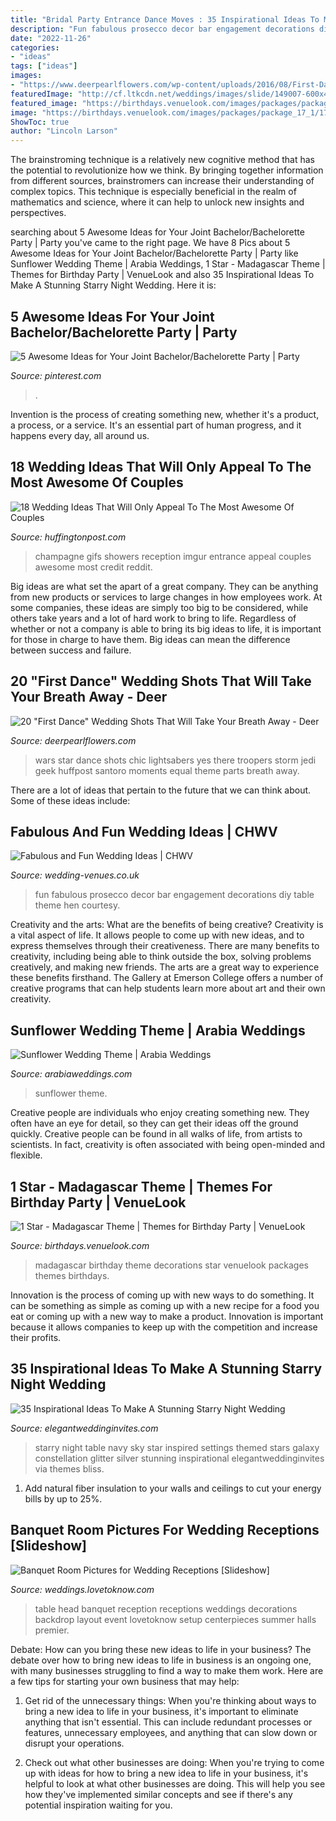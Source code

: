 ```yaml
---
title: "Bridal Party Entrance Dance Moves : 35 Inspirational Ideas To Make A Stunning Starry Night Wedding"
description: "Fun fabulous prosecco decor bar engagement decorations diy table theme hen courtesy"
date: "2022-11-26"
categories:
- "ideas"
tags: ["ideas"]
images:
- "https://www.deerpearlflowers.com/wp-content/uploads/2016/08/First-Dance-Wedding-Shots-17.jpg"
featuredImage: "http://cf.ltkcdn.net/weddings/images/slide/149007-600x405-Head-Table.jpg"
featured_image: "https://birthdays.venuelook.com/images/packages/package_17_1/17-1.png"
image: "https://birthdays.venuelook.com/images/packages/package_17_1/17-1.png"
ShowToc: true
author: "Lincoln Larson"
---
```



The brainstroming technique is a relatively new cognitive method that has the potential to revolutionize how we think. By bringing together information from different sources, brainstromers can increase their understanding of complex topics. This technique is especially beneficial in the realm of mathematics and science, where it can help to unlock new insights and perspectives.

	

		
searching about 5 Awesome Ideas for Your Joint Bachelor/Bachelorette Party | Party you've came to the right page. We have 8 Pics about 5 Awesome Ideas for Your Joint Bachelor/Bachelorette Party | Party like Sunflower Wedding Theme | Arabia Weddings, 1 Star - Madagascar Theme | Themes for Birthday Party | VenueLook and also 35 Inspirational Ideas To Make A Stunning Starry Night Wedding. Here it is:
		
    
## 5 Awesome Ideas For Your Joint Bachelor/Bachelorette Party | Party

<img loading=lazy src="https://i.pinimg.com/originals/24/ad/56/24ad561671e2b8d630f0ce2163b399f6.jpg" onerror="this.onerror=null;this.src='https://tse2.mm.bing.net/th?id=OIP.FSAknb1TZHOQRcWYF0Uh2QHaHa&amp;pid=15.1';" alt="5 Awesome Ideas for Your Joint Bachelor/Bachelorette Party | Party">

_Source: pinterest.com_

>. 

	

Invention is the process of creating something new, whether it's a product, a process, or a service. It's an essential part of human progress, and it happens every day, all around us.

    
## 18 Wedding Ideas That Will Only Appeal To The Most Awesome Of Couples

<img loading=lazy src="http://i.imgur.com/83lbsX0.gif" onerror="this.onerror=null;this.src='https://tse3.mm.bing.net/th?id=OIP.vA_ffU3y5zRmPrQW0IZsFAHaEL&amp;pid=15.1';" alt="18 Wedding Ideas That Will Only Appeal To The Most Awesome Of Couples">

_Source: huffingtonpost.com_

>champagne gifs showers reception imgur entrance appeal couples awesome most credit reddit. 

	

Big ideas are what set the apart of a great company. They can be anything from new products or services to large changes in how employees work. At some companies, these ideas are simply too big to be considered, while others take years and a lot of hard work to bring to life. Regardless of whether or not a company is able to bring its big ideas to life, it is important for those in charge to have them. Big ideas can mean the difference between success and failure.

    
## 20 &quot;First Dance&quot; Wedding Shots That Will Take Your Breath Away - Deer

<img loading=lazy src="https://www.deerpearlflowers.com/wp-content/uploads/2016/08/First-Dance-Wedding-Shots-17.jpg" onerror="this.onerror=null;this.src='https://tse3.mm.bing.net/th?id=OIP.qjNkeLejxyb0lOk9vYp2dgHaLH&amp;pid=15.1';" alt="20 &quot;First Dance&quot; Wedding Shots That Will Take Your Breath Away - Deer">

_Source: deerpearlflowers.com_

>wars star dance shots chic lightsabers yes there troopers storm jedi geek huffpost santoro moments equal theme parts breath away. 

	

There are a lot of ideas that pertain to the future that we can think about. Some of these ideas include: 

    
## Fabulous And Fun Wedding Ideas | CHWV

<img loading=lazy src="https://www.wedding-venues.co.uk/sites/default/files/Fabulous-and-Fun-Wedding-Ideas-Prosecco_M%26JPhotography.jpg" onerror="this.onerror=null;this.src='https://tse2.mm.bing.net/th?id=OIP.HqVG-q7HubJBt2eFXhtO0wHaLH&amp;pid=15.1';" alt="Fabulous and Fun Wedding Ideas | CHWV">

_Source: wedding-venues.co.uk_

>fun fabulous prosecco decor bar engagement decorations diy table theme hen courtesy. 

	

Creativity and the arts: What are the benefits of being creative?
Creativity is a vital aspect of life. It allows people to come up with new ideas, and to express themselves through their creativeness. There are many benefits to creativity, including being able to think outside the box, solving problems creatively, and making new friends. The arts are a great way to experience these benefits firsthand. The Gallery at Emerson College offers a number of creative programs that can help students learn more about art and their own creativity.

    
## Sunflower Wedding Theme | Arabia Weddings

<img loading=lazy src="https://www.arabiaweddings.com/sites/default/files/albums/2020/04/14/sunflower_wedding_7.jpg" onerror="this.onerror=null;this.src='https://tse4.mm.bing.net/th?id=OIP.GZEpKdNWtgBrIGkWaPSnWQHaLH&amp;pid=15.1';" alt="Sunflower Wedding Theme | Arabia Weddings">

_Source: arabiaweddings.com_

>sunflower theme. 

	

Creative people are individuals who enjoy creating something new. They often have an eye for detail, so they can get their ideas off the ground quickly. Creative people can be found in all walks of life, from artists to scientists. In fact, creativity is often associated with being open-minded and flexible.

    
## 1 Star - Madagascar Theme | Themes For Birthday Party | VenueLook

<img loading=lazy src="https://birthdays.venuelook.com/images/packages/package_17_1/17-1.png" onerror="this.onerror=null;this.src='https://tse4.mm.bing.net/th?id=OIP.ag3dbOOD9Pa1gtFYPR5Z1QHaDN&amp;pid=15.1';" alt="1 Star - Madagascar Theme | Themes for Birthday Party | VenueLook">

_Source: birthdays.venuelook.com_

>madagascar birthday theme decorations star venuelook packages themes birthdays. 

	

Innovation is the process of coming up with new ways to do something. It can be something as simple as coming up with a new recipe for a food you eat or coming up with a new way to make a product. Innovation is important because it allows companies to keep up with the competition and increase their profits.

    
## 35 Inspirational Ideas To Make A Stunning Starry Night Wedding

<img loading=lazy src="https://www.elegantweddinginvites.com/wedding-blog/wp-content/uploads/2015/12/beautiful-starry-night-inspired-wedding-table-settings.jpg" onerror="this.onerror=null;this.src='https://tse1.mm.bing.net/th?id=OIP.UQ52PkUkuj61m7zFK0kp0gHaLH&amp;pid=15.1';" alt="35 Inspirational Ideas To Make A Stunning Starry Night Wedding">

_Source: elegantweddinginvites.com_

>starry night table navy sky star inspired settings themed stars galaxy constellation glitter silver stunning inspirational elegantweddinginvites via themes bliss. 

	

1. Add natural fiber insulation to your walls and ceilings to cut your energy bills by up to 25%.

    
## Banquet Room Pictures For Wedding Receptions [Slideshow]

<img loading=lazy src="http://cf.ltkcdn.net/weddings/images/slide/149007-600x405-Head-Table.jpg" onerror="this.onerror=null;this.src='https://tse3.mm.bing.net/th?id=OIP.DqTzhyCTsJfNL9hFtv_QhwHaE_&amp;pid=15.1';" alt="Banquet Room Pictures for Wedding Receptions [Slideshow]">

_Source: weddings.lovetoknow.com_

>table head banquet reception receptions weddings decorations backdrop layout event lovetoknow setup centerpieces summer halls premier. 

	

Debate: How can you bring these new ideas to life in your business?
The debate over how to bring new ideas to life in business is an ongoing one, with many businesses struggling to find a way to make them work. Here are a few tips for starting your own business that may help: 
1. Get rid of the unnecessary things: When you're thinking about ways to bring a new idea to life in your business, it's important to eliminate anything that isn't essential. This can include redundant processes or features, unnecessary employees, and anything that can slow down or disrupt your operations. 

2. Check out what other businesses are doing: When you're trying to come up with ideas for how to bring a new idea to life in your business, it's helpful to look at what other businesses are doing. This will help you see how they've implemented similar concepts and see if there's any potential inspiration waiting for you.

